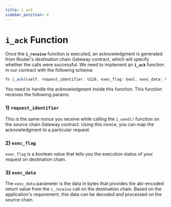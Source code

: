 ```yaml
---
title: i_ack
sidebar_position: 4
---
```


# `i_ack` Function

Once the **`i_receive`** function is executed, an acknowledgment is generated from Router's destination chain Gateway contract, which will specify whether the calls were successful. We need to implement an **`i_ack`** function in our contract with the following schema:

```javascript
fn i_ack(&self, request_identifier: U128, exec_flag: bool, exec_data: Vec<u8>);
```

You need to handle the acknowledgment inside this function. This function receives the following params:

### 1) `request_identifier`

This is the same nonce you receive while calling the `i_send()` function on the source chain Gateway contract. Using this nonce, you can map the acknowledgment to a particular request.

### 2) `exec_flag`

`exec_flag` is a boolean value that tells you the execution status of your request on destination chain.

### 3) `exec_data`

The `exec_data` parameter is the data in bytes that provides the abi-encoded return value from the `i_receive` call on the destination chain. Based on the application's requirement, this data can be decoded and processed on the source chain.
